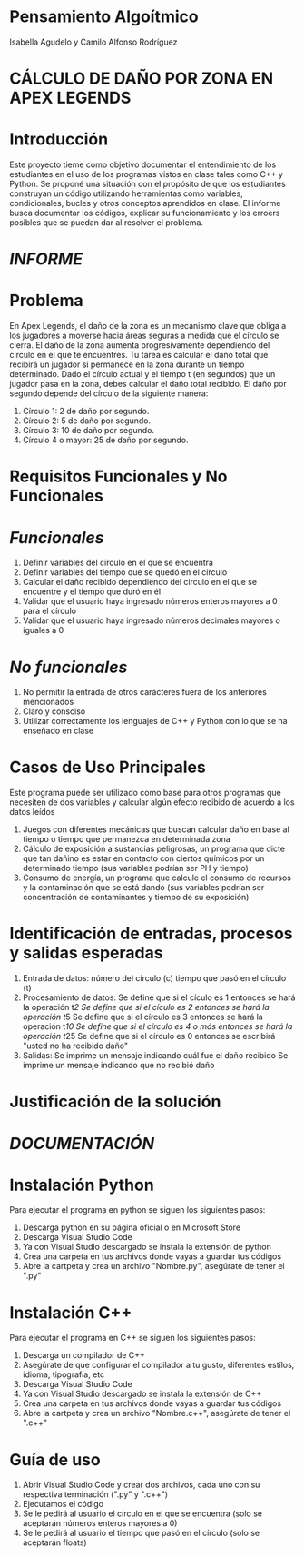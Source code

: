 # Pensamiento Algoítmico
Isabella Agudelo y Camilo Alfonso Rodríguez


# CÁLCULO DE DAÑO POR ZONA EN APEX LEGENDS

# Introducción
Este proyecto tieme como objetivo documentar el entendimiento de los estudiantes en el uso de los programas vistos en clase tales como C++ y Python. Se proponé una situación con el propósito de que los estudiantes construyan un código utilizando herramientas como variables, condicionales, bucles y otros conceptos aprendidos en clase. El informe busca documentar los códigos, explicar su funcionamiento y los erroers posibles que se puedan dar al resolver el problema. 

# _INFORME_
# Problema
En Apex Legends, el daño de la zona es un mecanismo clave que obliga a los jugadores a moverse
hacia áreas seguras a medida que el círculo se cierra. El daño de la zona aumenta progresivamente
dependiendo del círculo en el que te encuentres. Tu tarea es calcular el daño total que recibirá un
jugador si permanece en la zona durante un tiempo determinado.
Dado el círculo actual y el tiempo t (en segundos) que un jugador pasa en la zona, debes calcular el
daño total recibido. El daño por segundo depende del círculo de la siguiente manera:

 1. Círculo 1: 2 de daño por segundo.
 2. Círculo 2: 5 de daño por segundo.
 3. Círculo 3: 10 de daño por segundo.
 4. Círculo 4 o mayor: 25 de daño por segundo.

# Requisitos Funcionales y No Funcionales
 # _Funcionales_
  1. Definir variables del círculo en el que se encuentra 
  2. Definir variables del tiempo que se quedó en el círculo
  3. Calcular el daño recibido dependiendo del circulo en el que se encuentre y el tiempo que duró en él
  4. Validar que el usuario haya ingresado números enteros mayores a 0 para el círculo
  5. Validar que el usuario haya ingresado números decimales mayores o iguales a 0
 # _No funcionales_
  1. No permitir la entrada de otros carácteres fuera de los anteriores mencionados
  2. Claro y consciso
  3. Utilizar correctamente los lenguajes de C++ y Python con lo que se ha enseñado en clase

# Casos de Uso Principales
Este programa puede ser utilizado como base para otros programas que necesiten de dos variables y calcular algún efecto recibido de acuerdo a los datos leídos
 1. Juegos con diferentes mecánicas que buscan calcular daño en base al tiempo o tiempo que permanezca en determinada zona
 2. Cálculo de exposición a sustancias peligrosas, un programa que dicte que tan dañino es estar en contacto con ciertos químicos por un determinado tiempo (sus variables podrían ser PH y tiempo)
 3. Consumo de energía, un programa que calcule el consumo de recursos y la contaminación que se está dando (sus variables podrían ser concentración de contaminantes y tiempo de su exposición)

# Identificación de entradas, procesos y salidas esperadas
 1. Entrada de datos: número del círculo (c)
                      tiempo que pasó en el círculo (t)
 2. Procesamiento de datos: Se define que si el cículo es 1 entonces se hará la operación t*2
                            Se define que si el cículo es 2 entonces se hará la operación t*5
                            Se define que si el círculo es 3 entonces se hará la operación t*10
                            Se define que si el círculo es 4 o más entonces se hará la operación t*25
                            Se define que si el círculo es 0 entonces se escribirá "usted no ha recibido daño"
3. Salidas: Se imprime un mensaje indicando cuál fue el daño recibido
            Se imprime un mensaje indicando que no recibió daño

# Justificación de la solución    






















# _DOCUMENTACIÓN_
# Instalación Python 
Para ejecutar el programa en python se siguen los siguientes pasos: 
 1. Descarga python en su página oficial o en Microsoft Store
 2. Descarga Visual Studio Code
 3. Ya con Visual Studio descargado se instala la extensión de python
 4. Crea una carpeta en tus archivos donde vayas a guardar tus códigos
 5. Abre la cartpeta y crea un archivo "Nombre.py", asegúrate de tener el ".py"

# Instalación C++
Para ejecutar el programa en C++ se siguen los siguientes pasos:
 1. Descarga un compilador de C++
 2. Asegúrate de que configurar el compilador a tu gusto, diferentes estílos, idioma, tipografía, etc
 3. Descarga Visual Studio Code
 4. Ya con Visual Studio descargado se instala la extensión de C++
 5.  Crea una carpeta en tus archivos donde vayas a guardar tus códigos
 6.  Abre la cartpeta y crea un archivo "Nombre.c++", asegúrate de tener el ".c++"

# Guía de uso
 1. Abrir Visual Studio Code y crear dos archivos, cada uno con su respectiva terminación (".py" y ".c++")
 2. Ejecutamos el código
 3. Se le pedirá al usuario el círculo en el que se encuentra (solo se aceptarán números enteros mayores a 0)
 4. Se le pedirá al usuario el tiempo que pasó en el círculo (solo se aceptarán floats)
